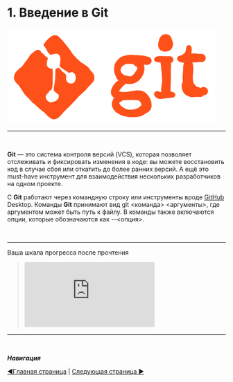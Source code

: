 # **1. Введение в Git**

![git-gif](Git%20for%20p1.gif)

___

&nbsp;

**Git** — это система контроля версий (VCS), которая позволяет отслеживать и фиксировать изменения в коде: вы можете восстановить код в случае сбоя или откатить до более ранних версий. А ещё это must-have инструмент для взаимодействия нескольких разработчиков на одном проекте.

С **Git** работают через командную строку или инструменты вроде [GitHub](paragraph_2.md) Desktop. Команды **Git** принимают вид git <команда> <аргументы>, где аргументом может быть путь к файлу. В команды также включаются опции, которые обозначаются как --<опция>.

&nbsp; 

____


Ваша шкала прогресса после прочтения
> ![progress](http://www.yarntomato.com/percentbarmaker/button.php?barPosition=10&leftFill=%23FF0000 "progress")
_____

&nbsp;

***Навигация***

[◀️Главная страница](readme.md) | [Следующая страница ▶️](paragraph_2.md
)